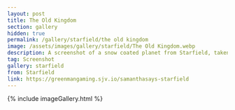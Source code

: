 ```yaml
---
layout: post
title: The Old Kingdom
section: gallery
hidden: true
permalink: /gallery/starfield/the old kingdom
image: /assets/images/gallery/starfield/The Old Kingdom.webp
description: A screenshot of a snow coated planet from Starfield, taken by Samantha Says.
tag: Screenshot
gallery: starfield
from: Starfield
link: https://greenmangaming.sjv.io/samanthasays-starfield
---
```

{% include imageGallery.html %}